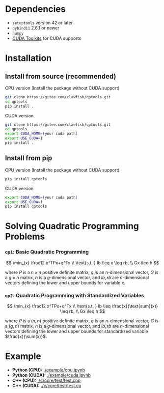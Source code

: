 # Dependencies

- `setuptools` version 42 or later
- `pybind11` 2.6.1 or newer
- `numpy`
- [CUDA Toolkits](https://developer.nvidia.com/cuda-toolkit) for CUDA supports

# Installation

## Install from source (recommended)

CPU version (Install the package without CUDA support)

```bash
git clone https://gitee.com/clawfish/qptools.git
cd qptools
pip install .
```

CUDA version

```bash
git clone https://gitee.com/clawfish/qptools.git
cd qptools
export CUDA_HOME=(your cuda path)
export USE_CUDA=1
pip install .
```

## Install from pip 

CPU version (Install the package without CUDA support)

```bash
pip install qptools
```

CUDA version

```bash
export CUDA_HOME=(your cuda path)
export USE_CUDA=1
pip install qptools
```


# Solving Quadratic Programming Problems

### `qp1`: Basic Quadratic Programming

$$
\min_{x} \frac12 x^TPx+q^Tx \\
\text{s.t. } lb \leq x \leq rb, \\
Gx \leq h
$$

where $P$ is a $n\times n$ positive definite matrix, $q$ is an $n$-dimensional vector, $G$ is a $g\times n$ matrix, $h$ is a $g$-dimensional vector, and $lb,rb$ are $n$-dimensional vectors defining the lower and upper bounds for variable $x$.

### `qp2`:  Quadratic Programming with Standardized Variables

$$
\min_{x} \frac12 x^TPx+q^Tx \\
\text{s.t. } lb \leq \frac{x}{\text{sum}(x)} \leq rb, \\
Gx \leq h
$$

where $P$ is a $(n,n)$ positive definite matrix, $q$ is an $n$-dimensional vector, $G$ is a $(g,n)$ matrix, $h$ is a $g$-dimensional vector, and $lb,rb$ are $n$-dimensional vectors defining the lower and upper bounds for standardized variable $\frac{x}{\sum(x)}$.

# Example

- **Python (CPU):** [./example/cpu.ipynb](./example/cpu.ipynb)
- **Python (CUDA):** [./example/cuda.ipynb](./example/cuda.ipynb)
- **C++ (CPU):** [./c/core/test/test.cpp](./c/core/test/test.cpp)
- **C++ (CUDA):** [./c/core/test/test.cu](./c/core/test/test.cu)
